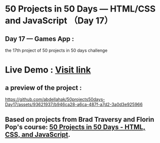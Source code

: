 # 50 Projects in 50 Days — HTML/CSS and JavaScript （Day 17）

## Day 17 — Games App :

the 17th project of 50 projects in 50 days challenge

# Live Demo : <a href="https://abdellahak.github.io/50projects50days-Day17/">Visit link</a>

## a preview of the project :

https://github.com/abdellahak/50projects50days-Day17/assets/93621937/b946ca28-a6ca-487f-a7d2-3a0d3e925966

## Based on projects from Brad Traversy and Florin Pop's course: <a href="https://50projects50days.com">50 Projects in 50 Days - HTML, CSS, and JavaScript</a>.
